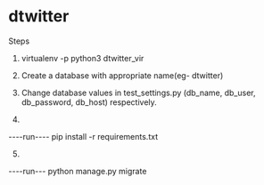 # dtwitter

Steps
1) virtualenv -p python3 dtwitter_vir
2) Create a database with appropriate name(eg- dtwitter)
3) Change database values in test_settings.py (db_name, db_user, db_password, db_host) respectively.

4)
----run----
pip install -r requirements.txt


5)
----run---
python manage.py migrate




